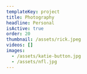 ```yaml
---
templateKey: project
title: Photography
headline: Personal
isActive: true
order: 20
thumbnail: /assets/rick.jpeg
videos: []
images:
  - /assets/katie-button.jpg
  - /assets/nfl.jpg
---
```


